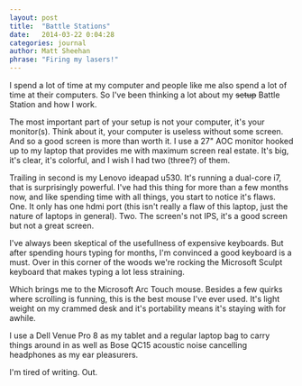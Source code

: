 ```yaml
---
layout: post
title:  "Battle Stations"
date:   2014-03-22 0:04:28
categories: journal
author: Matt Sheehan
phrase: "Firing my lasers!"
---
```



I spend a lot of time at my computer and people like me also spend a lot of time at their computers. So I've been thinking a lot about my <del>setup</del> Battle Station and how I work.

The most important part of your setup is not your computer, it's your monitor(s). Think about it, your computer is useless without some screen. And so a good screen is more than worth it. I use a 27" AOC monitor hooked up to my laptop that provides me with maximum screen real estate. It's big, it's clear, it's colorful, and I wish I had two (three?) of them.

Trailing in second is my Lenovo ideapad u530. It's running a dual-core i7, that is surprisingly powerful. I've had this thing for more than a few months now, and like spending time with all things, you start to notice it's flaws. One. It only has one hdmi port (this isn't really a flaw of this laptop, just the nature of laptops in general). Two. The screen's not IPS, it's a good screen but not a great screen.

I've always been skeptical of the usefullness of expensive keyboards. But after spending hours typing for months, I'm convinced a good keyboard is a must. Over in this corner of the woods we're rocking the Microsoft Sculpt keyboard that makes typing a lot less straining.

Which brings me to the Microsoft Arc Touch mouse. Besides a few quirks where scrolling is funning, this is the best mouse I've ever used. It's light weight on my crammed desk and it's portability means it's staying with for awhile.

I use a Dell Venue Pro 8 as my tablet and a regular laptop bag to carry things around in as well as Bose QC15 acoustic noise cancelling headphones as my ear pleasurers.

I'm tired of writing. Out.